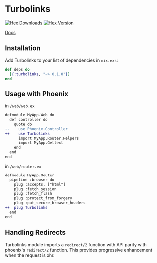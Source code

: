# Turbolinks

[![Hex Downloads](https://img.shields.io/hexpm/dt/turbolinks.svg)](https://hex.pm/packages/turbolinks)
[![Hex Version](https://img.shields.io/hexpm/v/turbolinks.svg)](https://hex.pm/packages/turbolinks)

[Docs](https://hexdocs.pm/turbolinks)

## Installation
Add Turbolinks to your list of dependencies in `mix.exs`:

```elixir
def deps do
  [{:turbolinks, "~> 0.1.0"}]
end
```

## Usage with Phoenix

in `/web/web.ex`
```diff
defmodule MyApp.Web do
  def controller do
    quote do
--    use Phoenix.Controller
++    use Turbolinks
      import MyApp.Router.Helpers
      import MyApp.Gettext
    end
  end
end
```

in `/web/router.ex`
```diff
defmodule MyApp.Router
  pipeline :browser do
    plug :accepts, ["html"]
    plug :fetch_session
    plug :fetch_flash
    plug :protect_from_forgery
    plug :put_secure_browser_headers
++  plug Turbolinks
  end
end
```

## Handling Redirects

Turbolinks module imports a `redirect/2` function with API parity with phoenix's `redirect/2` function. This provides progressive enhancement when the request is xhr.


